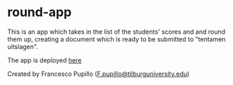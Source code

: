 # round-app
This is an app which takes in the list of the students' scores and and round them up, creating a document which is ready to be submitted to "tentamen uitslagen". 

The app is deployed [here](https://fpupillo.github.io/round-app/)

Created by Francesco Pupillo (F.pupillo@tilburguniversity.edu)
